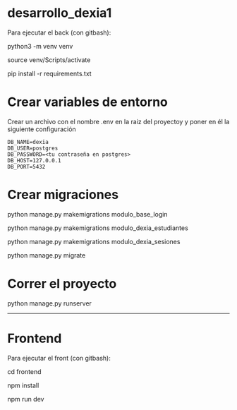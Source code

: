 # desarrollo_dexia1

Para ejecutar el back (con gitbash):

python3 -m venv venv

source venv/Scripts/activate

pip install -r requirements.txt


# Crear variables de entorno

Crear un archivo con el nombre .env en la raiz del proyectoy y poner en él la siguiente configuración

```
DB_NAME=dexia
DB_USER=postgres
DB_PASSWORD=<tu contraseña en postgres>
DB_HOST=127.0.0.1
DB_PORT=5432
```

# Crear migraciones

python manage.py makemigrations modulo_base_login

python manage.py makemigrations modulo_dexia_estudiantes 

python manage.py makemigrations modulo_dexia_sesiones 

python manage.py migrate

# Correr el proyecto

python manage.py runserver

--------------------------------------------------------------

# Frontend

Para ejecutar el front (con gitbash):

cd frontend

npm install

npm run dev

